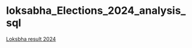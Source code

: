 # loksabha_Elections_2024_analysis_sql
[Loksbha result 2024](https://github.com/22bsm019-AnkitGopi/loksbha_Elections_2024_analysis_sql/blob/main/image.jpg)
